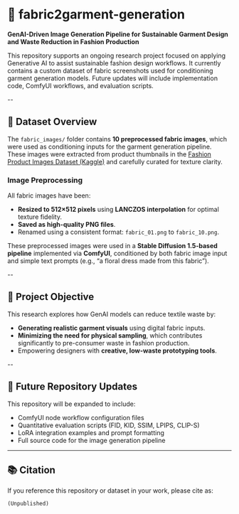 # 👗 fabric2garment-generation

**GenAI-Driven Image Generation Pipeline for Sustainable Garment Design and Waste Reduction in Fashion Production**

This repository supports an ongoing research project focused on applying Generative AI to assist sustainable fashion design workflows. It currently contains a custom dataset of fabric screenshots used for conditioning garment generation models. Future updates will include implementation code, ComfyUI workflows, and evaluation scripts.

--

## 📁 Dataset Overview

The `fabric_images/` folder contains **10 preprocessed fabric images**, which were used as conditioning inputs for the garment generation pipeline. These images were extracted from product thumbnails in the [Fashion Product Images Dataset (Kaggle)](https://www.kaggle.com/datasets/paramaggarwal/fashion-product-images-dataset) and carefully curated for texture clarity.

### Image Preprocessing

All fabric images have been:
- **Resized to 512×512 pixels** using **LANCZOS interpolation** for optimal texture fidelity.
- **Saved as high-quality PNG files**.
- Renamed using a consistent format: `fabric_01.png` to `fabric_10.png`.

These preprocessed images were used in a **Stable Diffusion 1.5-based pipeline** implemented via **ComfyUI**, conditioned by both fabric image input and simple text prompts (e.g., “a floral dress made from this fabric”).

--

## 🎯 Project Objective

This research explores how GenAI models can reduce textile waste by:
- **Generating realistic garment visuals** using digital fabric inputs.
- **Minimizing the need for physical sampling**, which contributes significantly to pre-consumer waste in fashion production.
- Empowering designers with **creative, low-waste prototyping tools**.

--

## 🔮 Future Repository Updates

This repository will be expanded to include:
- ComfyUI node workflow configuration files
- Quantitative evaluation scripts (FID, KID, SSIM, LPIPS, CLIP-S)
- LoRA integration examples and prompt formatting
- Full source code for the image generation pipeline

---

## 📚 Citation

If you reference this repository or dataset in your work, please cite as:

```
(Unpublished)
```
